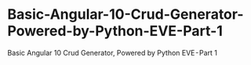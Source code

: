 # Basic-Angular-10-Crud-Generator-Powered-by-Python-EVE-Part-1
Basic Angular 10 Crud Generator, Powered by Python EVE - Part 1
